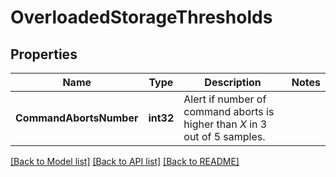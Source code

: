 # OverloadedStorageThresholds

## Properties

Name | Type | Description | Notes
------------ | ------------- | ------------- | -------------
**CommandAbortsNumber** | **int32** | Alert if number of command aborts is higher than *X* in 3 out of 5 samples. | 

[[Back to Model list]](../README.md#documentation-for-models) [[Back to API list]](../README.md#documentation-for-api-endpoints) [[Back to README]](../README.md)



